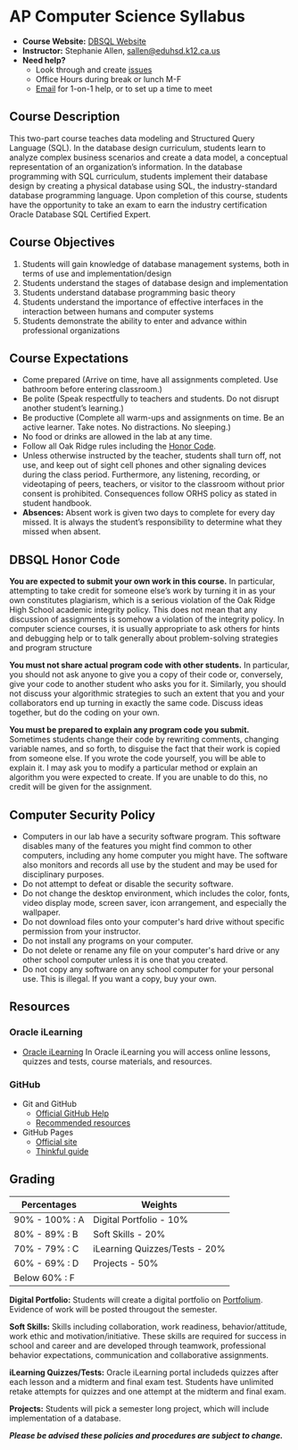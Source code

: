 # AP Computer Science Syllabus

* **Course Website:** [DBSQL Website](https://sites.google.com/site/sallenorhs/db-design-sql)
* **Instructor:** Stephanie Allen, [sallen@eduhsd.k12.ca.us](mailto:sallen@eduhsd.k12.ca.us)
* **Need help?**
    * Look through and create [issues](https://github.com/orhs-dbsql/syllabus/issues)
    * Office Hours during break or lunch M-F
    * [Email](mailto:sallen@eduhsd.k12.ca.us) for 1-on-1 help, or to set up a time to meet

## Course Description

This two-part course teaches data modeling and Structured Query Language (SQL). In the database design curriculum, students learn to analyze complex business scenarios and create a data model, a conceptual representation of an organization’s information. In the database programming with SQL curriculum, students implement their database design by creating a physical database using SQL, the industry-standard database programming language.  Upon completion of this course, students have the opportunity to take an exam to earn the industry certification Oracle Database SQL Certified Expert. 

## Course Objectives

1.	Students will gain knowledge of database management systems, both in terms of use and implementation/design
2.	Students understand the stages of database design and implementation
3.	Students understand database programming basic theory
4.	Students understand the importance of effective interfaces in the interaction between humans and computer systems
5.	Students demonstrate the ability to enter and advance within professional organizations

## Course Expectations

* Come prepared (Arrive on time, have all assignments completed. Use bathroom before entering classroom.)
* Be polite (Speak respectfully to teachers and students.  Do not disrupt another student’s learning.)
* Be productive (Complete all warm-ups and assignments on time. Be an active learner. Take notes.  No distractions. No sleeping.)
* No food or drinks are allowed in the lab at any time.
* Follow all Oak Ridge rules including the [Honor Code](#dbsql-honor-code).
* Unless otherwise instructed by the teacher, students shall turn off, not use, and keep out of sight cell phones and other signaling devices during the class period. Furthermore, any listening, recording, or videotaping of peers, teachers, or visitor to the classroom without prior consent is prohibited. Consequences follow ORHS policy as stated in student handbook.
* **Absences:** Absent work is given two days to complete for every day missed.  It is always the student’s responsibility to determine what they missed when absent.  

## DBSQL Honor Code

**You are expected to submit your own work in this course.** 
In particular, attempting to take credit for someone else’s work by turning it in as your own constitutes plagiarism, which is a serious violation of the Oak Ridge High School academic integrity policy.  This does not mean that any discussion of assignments is somehow a violation of the integrity policy. In computer science courses, it is usually appropriate to ask others for hints and debugging help or to talk generally about problem-solving strategies and program structure
 
**You must not share actual program code with other students.** 
In particular, you should not ask anyone to give you a copy of their code or, conversely, give your code to another student who asks you for it. Similarly, you should not discuss your algorithmic strategies to such an extent that you and your collaborators end up turning in exactly the same code. Discuss ideas together, but do the coding on your own. 

**You must be prepared to explain any program code you submit.** 
Sometimes students change their code by rewriting comments, changing variable names, and so forth, to disguise the fact that their work is copied from someone else. If you wrote the code yourself, you will be able to explain it.  I may ask you to modify a particular method or explain an algorithm you were expected to create.  If you are unable to do this, no credit will be given for the assignment. 

## Computer Security Policy

* Computers in our lab have a security software program. This software disables many of the features you might find common to other computers, including any home computer you might have. The software also monitors and records all use by the student and may be used for disciplinary purposes.
* Do not attempt to defeat or disable the security software. 
* Do not change the desktop environment, which includes the color, fonts, video display mode, screen saver, icon arrangement, and especially the wallpaper. 
* Do not download files onto your computer's hard drive without specific permission from your instructor. 
* Do not install any programs on your computer. 
* Do not delete or rename any file on your computer's hard drive or any other school computer unless it is one that you created. 
* Do not copy any software on any school computer for your personal use. This is illegal. If you want a copy, buy your own. 

## Resources

### Oracle iLearning

* [Oracle iLearning](http://ilearning.oracle.com/ilearn/en/learner/jsp/login.jsp?site=OracleAcad) In Oracle iLearning you will access online lessons, quizzes and tests, course materials, and resources. 

### GitHub

* Git and GitHub
    * [Official GitHub Help](https://help.github.com/)
    * [Recommended resources](http://hackerhours.org/resources.html#github)
* GitHub Pages
    * [Official site](https://pages.github.com/)
    * [Thinkful guide](http://www.thinkful.com/learn/a-guide-to-using-github-pages/)

## Grading

Percentages | Weights  
----------- | --------- 
90%  - 100% :   	A | Digital Portfolio - 10%
80%  -  89% :  	B | Soft Skills - 20%
70%  -  79% :     C | iLearning Quizzes/Tests - 20%
60%  -  69% :  	D | Projects - 50%
Below 60% :    	F |  

**Digital Portfolio:**  Students will create a digital portfolio on [Portfolium](https://portfolium.com/).  Evidence of work will be posted througout the semester.

**Soft Skills:** Skills including collaboration, work readiness, behavior/attitude, work ethic and motivation/initiative. These skills are required for success in school and career and are developed through teamwork, professional behavior expectations, communication and collaborative assignments. 

**iLearning Quizzes/Tests:** Oracle iLearning portal includeds quizzes after each lesson and a midterm and final exam test.  Students have unlimited retake attempts for quizzes and one attempt at the midterm and final exam.

**Projects:** Students will pick a semester long project, which will include implementation of a database.

***Please be advised these policies and procedures are subject to change.*** 
